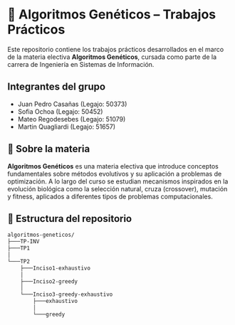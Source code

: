 # 📘 Algoritmos Genéticos – Trabajos Prácticos

Este repositorio contiene los trabajos prácticos desarrollados en el marco de la materia electiva **Algoritmos Genéticos**, cursada como parte de la carrera de Ingeniería en Sistemas de Información.

## Integrantes del grupo

-   Juan Pedro Casañas (Legajo: 50373)
-   Sofia Ochoa (Legajo: 50452)
-   Mateo Regodesebes (Legajo: 51079)
-   Martin Quagliardi (Legajo: 51657)

## 🧬 Sobre la materia

**Algoritmos Genéticos** es una materia electiva que introduce conceptos fundamentales sobre métodos evolutivos y su aplicación a problemas de optimización. A lo largo del curso se estudian mecanismos inspirados en la evolución biológica como la selección natural, cruza (crossover), mutación y fitness, aplicados a diferentes tipos de problemas computacionales.

## 📁 Estructura del repositorio

```bash
algoritmos-geneticos/
├───TP-INV
├───TP1
│ 
└───TP2
    ├───Inciso1-exhaustivo
    │   
    ├───Inciso2-greedy
    │   
    └───Inciso3-greedy-exhaustivo
        ├───exhaustivo
        │   
        └───greedy
```
